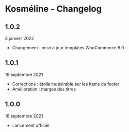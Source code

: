 # Kosméline - Changelog

## 1.0.2

3 janvier 2022

* Changement : mise à jour templates WooCommerce 6.0

## 1.0.1

19 septembre 2021

* Corrections : étoile indésirable sur les items du footer
* Amélioration : marges des titres

## 1.0.0

18 septembre 2021

* Lancement officiel
